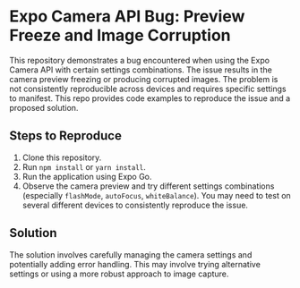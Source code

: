 # Expo Camera API Bug: Preview Freeze and Image Corruption

This repository demonstrates a bug encountered when using the Expo Camera API with certain settings combinations. The issue results in the camera preview freezing or producing corrupted images. The problem is not consistently reproducible across devices and requires specific settings to manifest. This repo provides code examples to reproduce the issue and a proposed solution.

## Steps to Reproduce

1. Clone this repository.
2. Run `npm install` or `yarn install`.
3. Run the application using Expo Go.
4. Observe the camera preview and try different settings combinations (especially `flashMode`, `autoFocus`, `whiteBalance`).  You may need to test on several different devices to consistently reproduce the issue.

## Solution

The solution involves carefully managing the camera settings and potentially adding error handling. This may involve trying alternative settings or using a more robust approach to image capture.